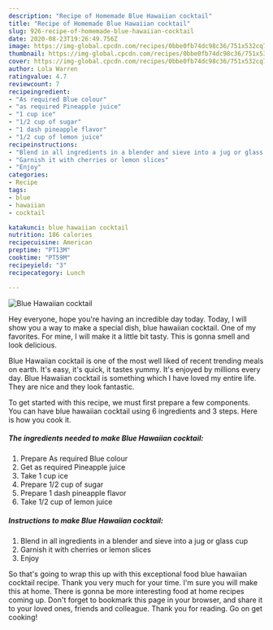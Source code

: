 ```yaml
---
description: "Recipe of Homemade Blue Hawaiian cocktail"
title: "Recipe of Homemade Blue Hawaiian cocktail"
slug: 926-recipe-of-homemade-blue-hawaiian-cocktail
date: 2020-08-23T19:26:49.756Z
image: https://img-global.cpcdn.com/recipes/0bbe0fb74dc98c36/751x532cq70/blue-hawaiian-cocktail-recipe-main-photo.jpg
thumbnail: https://img-global.cpcdn.com/recipes/0bbe0fb74dc98c36/751x532cq70/blue-hawaiian-cocktail-recipe-main-photo.jpg
cover: https://img-global.cpcdn.com/recipes/0bbe0fb74dc98c36/751x532cq70/blue-hawaiian-cocktail-recipe-main-photo.jpg
author: Lola Warren
ratingvalue: 4.7
reviewcount: 7
recipeingredient:
- "As required Blue colour"
- "as required Pineapple juice"
- "1 cup ice"
- "1/2 cup of sugar"
- "1 dash pineapple flavor"
- "1/2 cup of lemon juice"
recipeinstructions:
- "Blend in all ingredients in a blender and sieve into a jug or glass cup"
- "Garnish it with cherries or lemon slices"
- "Enjoy"
categories:
- Recipe
tags:
- blue
- hawaiian
- cocktail

katakunci: blue hawaiian cocktail 
nutrition: 186 calories
recipecuisine: American
preptime: "PT13M"
cooktime: "PT59M"
recipeyield: "3"
recipecategory: Lunch

---
```



![Blue Hawaiian cocktail](https://img-global.cpcdn.com/recipes/0bbe0fb74dc98c36/751x532cq70/blue-hawaiian-cocktail-recipe-main-photo.jpg)

Hey everyone, hope you're having an incredible day today. Today, I will show you a way to make a special dish, blue hawaiian cocktail. One of my favorites. For mine, I will make it a little bit tasty. This is gonna smell and look delicious.

Blue Hawaiian cocktail is one of the most well liked of recent trending meals on earth. It's easy, it's quick, it tastes yummy. It's enjoyed by millions every day. Blue Hawaiian cocktail is something which I have loved my entire life. They are nice and they look fantastic.




To get started with this recipe, we must first prepare a few components. You can have blue hawaiian cocktail using 6 ingredients and 3 steps. Here is how you cook it.

<!--inarticleads1-->

##### The ingredients needed to make Blue Hawaiian cocktail:

1. Prepare As required Blue colour
1. Get as required Pineapple juice
1. Take 1 cup ice
1. Prepare 1/2 cup of sugar
1. Prepare 1 dash pineapple flavor
1. Take 1/2 cup of lemon juice




<!--inarticleads2-->

##### Instructions to make Blue Hawaiian cocktail:

1. Blend in all ingredients in a blender and sieve into a jug or glass cup
1. Garnish it with cherries or lemon slices
1. Enjoy




So that's going to wrap this up with this exceptional food blue hawaiian cocktail recipe. Thank you very much for your time. I'm sure you will make this at home. There is gonna be more interesting food at home recipes coming up. Don't forget to bookmark this page in your browser, and share it to your loved ones, friends and colleague. Thank you for reading. Go on get cooking!
